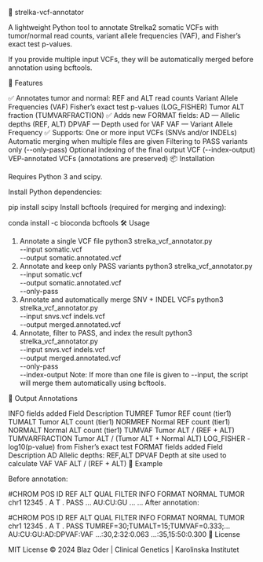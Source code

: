 🧬 strelka-vcf-annotator

A lightweight Python tool to annotate Strelka2 somatic VCFs with tumor/normal read counts, variant allele frequencies (VAF), and Fisher’s exact test p-values.

If you provide multiple input VCFs, they will be automatically merged before annotation using bcftools.

🚀 Features

✅ Annotates tumor and normal:
REF and ALT read counts
Variant Allele Frequencies (VAF)
Fisher’s exact test p-values (LOG_FISHER)
Tumor ALT fraction (TUMVARFRACTION)
✅ Adds new FORMAT fields:
AD — Allelic depths (REF, ALT)
DPVAF — Depth used for VAF
VAF — Variant Allele Frequency
✅ Supports:
One or more input VCFs (SNVs and/or INDELs)
Automatic merging when multiple files are given
Filtering to PASS variants only (--only-pass)
Optional indexing of the final output VCF (--index-output)
VEP-annotated VCFs (annotations are preserved)
📦 Installation

Requires Python 3 and scipy.

Install Python dependencies:

pip install scipy
Install bcftools (required for merging and indexing):

conda install -c bioconda bcftools
🛠️ Usage

1. Annotate a single VCF file
python3 strelka_vcf_annotator.py \
  --input somatic.vcf \
  --output somatic.annotated.vcf
2. Annotate and keep only PASS variants
python3 strelka_vcf_annotator.py \
  --input somatic.vcf \
  --output somatic.annotated.vcf \
  --only-pass
3. Annotate and automatically merge SNV + INDEL VCFs
python3 strelka_vcf_annotator.py \
  --input snvs.vcf indels.vcf \
  --output merged.annotated.vcf
4. Annotate, filter to PASS, and index the result
python3 strelka_vcf_annotator.py \
  --input snvs.vcf indels.vcf \
  --output merged.annotated.vcf \
  --only-pass \
  --index-output
Note: If more than one file is given to --input, the script will merge them automatically using bcftools.

🧪 Output Annotations

INFO fields added
Field	Description
TUMREF	Tumor REF count (tier1)
TUMALT	Tumor ALT count (tier1)
NORMREF	Normal REF count (tier1)
NORMALT	Normal ALT count (tier1)
TUMVAF	Tumor ALT / (REF + ALT)
TUMVARFRACTION	Tumor ALT / (Tumor ALT + Normal ALT)
LOG_FISHER	-log10(p-value) from Fisher’s exact test
FORMAT fields added
Field	Description
AD	Allelic depths: REF,ALT
DPVAF	Depth at site used to calculate VAF
VAF	ALT / (REF + ALT)
💬 Example

Before annotation:

#CHROM  POS   ID  REF ALT QUAL FILTER INFO FORMAT     NORMAL        TUMOR
chr1    12345 .   A   T   .    PASS   ...  AU:CU:GU    ...           ...
After annotation:

#CHROM  POS   ID  REF ALT QUAL FILTER INFO                                                                 FORMAT                             NORMAL                     TUMOR
chr1    12345 .   A   T   .    PASS  TUMREF=30;TUMALT=15;TUMVAF=0.333;...                                  AU:CU:GU:AD:DPVAF:VAF              ...:30,2:32:0.063           ...:35,15:50:0.300
📄 License

MIT License © 2024
Blaz Oder | Clinical Genetics | Karolinska Institutet

